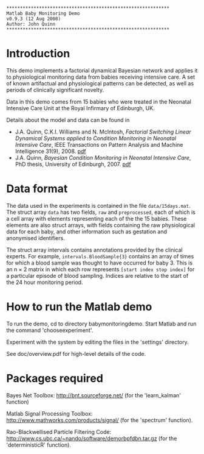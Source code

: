 ```
************************************************************
Matlab Baby Monitoring Demo                            
v0.9.3 (12 Aug 2008)
Author: John Quinn
************************************************************
```

# Introduction

This demo implements a factorial dynamical Bayesian network
and applies it to physiological monitoring data from babies
receiving intensive care. A set of known artifactual and
physiological patterns can be detected, as well as periods
of clinically significant novelty.

Data in this demo comes from 15 babies who were treated in
the Neonatal Intensive Care Unit at the Royal Infirmary of
Edinburgh, UK.

Details about the model and data can be found in

* J.A. Quinn, C.K.I. Williams and
N. McIntosh, *Factorial Switching Linear Dynamical Systems 
applied to Condition Monitoring in Neonatal Intensive Care*,
IEEE Transactions on Pattern Analysis and Machine 
Intelligence 31(9), 2008. [pdf](https://jquinn.air.ug/files/Quinn_2008_TPAMI.pdf)
* J.A. Quinn, *Bayesian Condition Monitoring in Neonatal Intensive Care*, PhD thesis, University of Edinburgh, 2007. [pdf](https://jquinn.air.ug/files/Quinn_2007_Thesis.pdf)

# Data format

The data used in the experiments is contained in the file `data/15days.mat`. The
struct array `data` has two fields, `raw` and `preprocessed`, each of which is a
cell array with elements representing each of the the 15 babies. These elements
are also struct arrays, with fields containing the raw physiological data for each baby, and other information such as gestation and anonymised identifiers.

The struct array intervals contains annotations provided by the clinical
experts. For example, `intervals.BloodSample{3}` contains an array of times
for which a blood sample was thought to have occurred for baby 3. This is an
n × 2 matrix in which each row represents `[start index stop index]` for a
particular episode of blood sampling. Indices are relative to the start of the 24 hour monitoring period.

# How to run the Matlab demo

To run the demo, cd to directory babymonitoringdemo.
Start Matlab and run the command 'chooseexperiment'.

Experiment with the system by editing the files in the
'settings' directory.

See doc/overview.pdf for high-level details of the code.

# Packages required

Bayes Net Toolbox: http://bnt.sourceforge.net/
(for the 'learn\_kalman' function)

Matlab Signal Processing Toolbox: 
http://www.mathworks.com/products/signal/
(for the 'spectrum' function).

Rao-Blackwellised Particle Filtering Code:
http://www.cs.ubc.ca/~nando/software/demorbpfdbn.tar.gz
(for the 'deterministicR' function).

